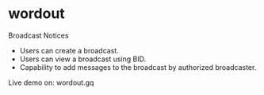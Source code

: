 # wordout
Broadcast Notices
- Users can create a broadcast.
- Users can view a broadcast using BID.
- Capability to add messages to the broadcast by authorized broadcaster.

Live demo on: wordout.gq
